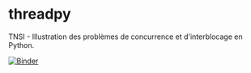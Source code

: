 # threadpy
TNSI - Illustration des problèmes de concurrence et d'interblocage en Python.

[![Binder](https://mybinder.org/badge_logo.svg)](https://mybinder.org/v2/gh/WebGE/threadpy/master)

